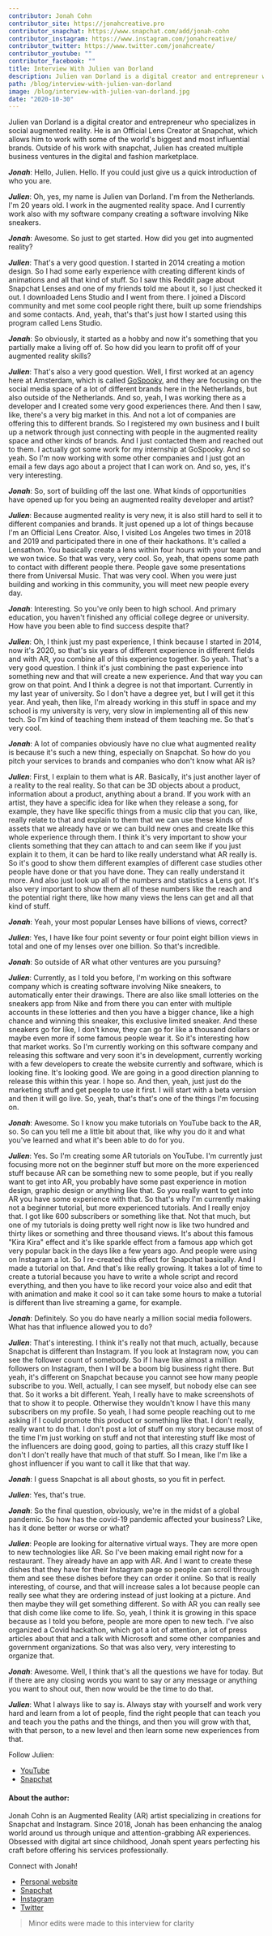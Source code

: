 ```yaml
---
contributor: Jonah Cohn
contributor_site: https://jonahcreative.pro
contributor_snapchat: https://www.snapchat.com/add/jonah-cohn
contributor_instagram: https://www.instagram.com/jonahcreative/
contributor_twitter: https://www.twitter.com/jonahcreate/
contributor_youtube: ""
contributor_facebook: ""
title: Interview With Julien van Dorland
description: Julien van Dorland is a digital creator and entrepreneur who specializes in social augmented reality. He is an Official Lens Creator at Snapchat, which allows him to work with some of the world's biggest and most influential brands. Outside of his work with snapchat, Julien has created multiple business ventures in the digital and fashion marketplace.
path: /blog/interview-with-julien-van-dorland
image: /blog/interview-with-julien-van-dorland.jpg
date: "2020-10-30"
---
```


Julien van Dorland is a digital creator and entrepreneur who specializes in social augmented reality. He is an Official Lens Creator at Snapchat, which allows him to work with some of the world's biggest and most influential brands. Outside of his work with snapchat, Julien has created multiple business ventures in the digital and fashion marketplace.

**_Jonah_**: Hello, Julien. Hello. If you could just give us a quick introduction of who you are.

**_Julien_**: Oh, yes, my name is Julien van Dorland. I'm from the Netherlands. I'm 20 years old. I work in the augmented reality space. And I currently work also with my software company creating a software involving Nike sneakers.

**_Jonah_**: Awesome. So just to get started. How did you get into augmented reality?

**_Julien_**: That's a very good question. I started in 2014 creating a motion design. So I had some early experience with creating different kinds of animations and all that kind of stuff. So I saw this Reddit page about Snapchat Lenses and one of my friends told me about it, so I just checked it out. I downloaded Lens Studio and I went from there. I joined a Discord community and met some cool people right there, built up some friendships and some contacts. And, yeah, that's that's just how I started using this program called Lens Studio.

**_Jonah_**: So obviously, it started as a hobby and now it's something that you partially make a living off of. So how did you learn to profit off of your augmented reality skills?

**_Julien_**: That's also a very good question. Well, I first worked at an agency here at Amsterdam, which is called [GoSpooky](https://gospooky.com/), and they are focusing on the social media space of a lot of different brands here in the Netherlands, but also outside of the Netherlands. And so, yeah, I was working there as a developer and I created some very good experiences there. And then I saw, like, there's a very big market in this. And not a lot of companies are offering this to different brands. So I registered my own business and I built up a network through just connecting with people in the augmented reality space and other kinds of brands. And I just contacted them and reached out to them. I actually got some work for my internship at GoSpooky. And so yeah. So I'm now working with some other companies and I just got an email a few days ago about a project that I can work on. And so, yes, it's very interesting.

**_Jonah_**: So, sort of building off the last one. What kinds of opportunities have opened up for you being an augmented reality developer and artist?

**_Julien_**: Because augmented reality is very new, it is also still hard to sell it to different companies and brands. It just opened up a lot of things because I'm an Official Lens Creator. Also, I visited Los Angeles two times in 2018 and 2019 and participated there in one of their hackathons. It's called a Lensathon. You basically create a lens within four hours with your team and we won twice. So that was very, very cool. So, yeah, that opens some path to contact with different people there. People gave some presentations there from Universal Music. That was very cool. When you were just building and working in this community, you will meet new people every day.

**_Jonah_**: Interesting. So you've only been to high school. And primary education, you haven't finished any official college degree or university. How have you been able to find success despite that?

**_Julien_**: Oh, I think just my past experience, I think because I started in 2014, now it's 2020, so that's six years of different experience in different fields and with AR, you combine all of this experience together. So yeah. That's a very good question. I think it's just combining the past experience into something new and that will create a new experience. And that way you can grow on that point. And I think a degree is not that important. Currently in my last year of university. So I don't have a degree yet, but I will get it this year. And yeah, then like, I'm already working in this stuff in space and my school is my university is very, very slow in implementing all of this new tech. So I'm kind of teaching them instead of them teaching me. So that's very cool.

**_Jonah_**: A lot of companies obviously have no clue what augmented reality is because it's such a new thing, especially on Snapchat. So how do you pitch your services to brands and companies who don't know what AR is?

**_Julien_**: First, I explain to them what is AR. Basically, it's just another layer of a reality to the real reality. So that can be 3D objects about a product, information about a product, anything about a brand. If you work with an artist, they have a specific idea for like when they release a song, for example, they have like specific things from a music clip that you can, like, really relate to that and explain to them that we can use these kinds of assets that we already have or we can build new ones and create like this whole experience through them. I think it's very important to show your clients something that they can attach to and can seem like if you just explain it to them, it can be hard to like really understand what AR really is. So it's good to show them different examples of different case studies other people have done or that you have done. They can really understand it more. And also just look up all of the numbers and statistics a Lens got. It's also very important to show them all of these numbers like the reach and the potential right there, like how many views the lens can get and all that kind of stuff.

**_Jonah_**: Yeah, your most popular Lenses have billions of views, correct?

**_Julien_**: Yes, I have like four point seventy or four point eight billion views in total and one of my lenses over one billion. So that's incredible.

**_Jonah_**: So outside of AR what other ventures are you pursuing?

**_Julien_**: Currently, as I told you before, I'm working on this software company which is creating software involving Nike sneakers, to automatically enter their drawings. There are also like small lotteries on the sneakers app from Nike and from there you can enter with multiple accounts in these lotteries and then you have a bigger chance, like a high chance and winning this sneaker, this exclusive limited sneaker. And these sneakers go for like, I don't know, they can go for like a thousand dollars or maybe even more if some famous people wear it. So it's interesting how that market works. So I'm currently working on this software company and releasing this software and very soon it's in development, currently working with a few developers to create the website currently and software, which is looking fine. It's looking good. We are going in a good direction planning to release this within this year. I hope so. And then, yeah, just just do the marketing stuff and get people to use it first. I will start with a beta version and then it will go live. So, yeah, that's that's one of the things I'm focusing on.

**_Jonah_**: Awesome. So I know you make tutorials on YouTube back to the AR, so. So can you tell me a little bit about that, like why you do it and what you've learned and what it's been able to do for you.

**_Julien_**: Yes. So I'm creating some AR tutorials on YouTube. I'm currently just focusing more not on the beginner stuff but more on the more experienced stuff because AR can be something new to some people, but if you really want to get into AR, you probably have some past experience in motion design, graphic design or anything like that. So you really want to get into AR you have some experience with that. So that's why I'm currently making not a beginner tutorial, but more experienced tutorials. And I really enjoy that. I got like 600 subscribers or something like that. Not that much, but one of my tutorials is doing pretty well right now is like two hundred and thirty likes or something and three thousand views. It's about this famous "Kira Kira" effect and it's like sparkle effect from a famous app which got very popular back in the days like a few years ago. And people were using on Instagram a lot. So I re-created this effect for Snapchat basically. And I made a tutorial on that. And that's like really growing. It takes a lot of time to create a tutorial because you have to write a whole script and record everything, and then you have to like record your voice also and edit that with animation and make it cool so it can take some hours to make a tutorial is different than live streaming a game, for example.

**_Jonah_**: Definitely. So you do have nearly a million social media followers. What has that influence allowed you to do?

**_Julien_**: That's interesting. I think it's really not that much, actually, because Snapchat is different than Instagram. If you look at Instagram now, you can see the follower count of somebody. So if I have like almost a million followers on Instagram, then I will be a boom big business right there. But yeah, it's different on Snapchat because you cannot see how many people subscribe to you. Well, actually, I can see myself, but nobody else can see that. So it works a bit different. Yeah, I really have to make screenshots of that to show it to people. Otherwise they wouldn't know I have this many subscribers on my profile. So yeah, I had some people reaching out to me asking if I could promote this product or something like that. I don't really, really want to do that. I don't post a lot of stuff on my story because most of the time I'm just working on stuff and not that interesting stuff like most of the influencers are doing good, going to parties, all this crazy stuff like I don't I don't really have that much of that stuff. So I mean, like I'm like a ghost influencer if you want to call it like that that way.

**_Jonah_**: I guess Snapchat is all about ghosts, so you fit in perfect.

**_Julien_**: Yes, that's true.

**_Jonah_**: So the final question, obviously, we're in the midst of a global pandemic. So how has the covid-19 pandemic affected your business? Like, has it done better or worse or what?

**_Julien_**: People are looking for alternative virtual ways. They are more open to new technologies like AR. So I've been making email right now for a restaurant. They already have an app with AR. And I want to create these dishes that they have for their Instagram page so people can scroll through them and see these dishes before they can order it online. So that is really interesting, of course, and that will increase sales a lot because people can really see what they are ordering instead of just looking at a picture. And then maybe they will get something different. So with AR you can really see that dish come like come to life. So, yeah, I think it is growing in this space because as I told you before, people are more open to new tech. I've also organized a Covid hackathon, which got a lot of attention, a lot of press articles about that and a talk with Microsoft and some other companies and government organizations. So that was also very, very interesting to organize that.

**_Jonah_**: Awesome. Well, I think that's all the questions we have for today. But if there are any closing words you want to say or any message or anything you want to shout out, then now would be the time to do that.

**_Julien_**: What I always like to say is. Always stay with yourself and work very hard and learn from a lot of people, find the right people that can teach you and teach you the paths and the things, and then you will grow with that, with that person, to a new level and then learn some new experiences from that.

Follow Julien:

- [YouTube](https://www.youtube.com/c/julienvandorland)
- [Snapchat](https://www.snapchat.com/add/julien)

#### About the author:

Jonah Cohn is an Augmented Reality (AR) artist specializing in creations for Snapchat and Instagram. Since 2018, Jonah has been enhancing the analog world around us through unique and attention-grabbing AR experiences. Obsessed with digital art since childhood, Jonah spent years perfecting his craft before offering his services professionally.

Connect with Jonah!

- [Personal website](https://jonahcreative.pro)
- [Snapchat](https://www.snapchat.com/add/jonah-cohn)
- [Instagram](https://www.instagram.com/jonahcreative/)
- [Twitter](https://www.twitter.com/jonahcreate/)

> Minor edits were made to this interview for clarity
